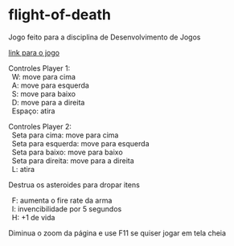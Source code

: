 # flight-of-death
Jogo feito para a disciplina de Desenvolvimento de Jogos

[link para o jogo](https://quejao.github.io/flight-of-death/game.html)

Controles Player 1:<br>
  &ensp;W: move para cima<br>
  &ensp;A: move para esquerda<br>
  &ensp;S: move para baixo<br>
 &ensp;D: move para a direita<br>
  &ensp;Espaço: atira<br>
  
Controles Player 2:<br>
  &ensp;Seta para cima: move para cima<br>
  &ensp;Seta para esquerda: move para esquerda<br>
  &ensp;Seta para baixo: move para baixo<br>
  &ensp;Seta para direita: move para a direita<br>
  &ensp;L: atira<br>

Destrua os asteroides para dropar itens<br>

  &ensp;F: aumenta o fire rate da arma<br>
  &ensp;I: invencibilidade por 5 segundos<br>
  &ensp;H: +1 de vida<br>

Diminua o zoom da página e use F11 se quiser jogar em tela cheia
